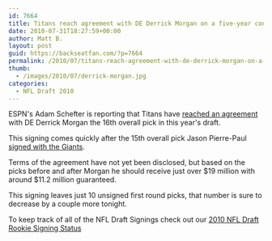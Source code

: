```yaml
---
id: 7664
title: Titans reach agreement with DE Derrick Morgan on a five-year contract
date: 2010-07-31T18:27:59+00:00
author: Matt B.
layout: post
guid: https://backseatfan.com/?p=7664
permalink: /2010/07/titans-reach-agreement-with-de-derrick-morgan-on-a-five-year-contract/
thumb:
  - /images/2010/07/derrick-morgan.jpg
categories:
  - NFL Draft 2010
---
```


<div class="entry">
  <p>
    ESPN's Adam Schefter is reporting that Titans have <a href="https://twitter.com/Adam_Schefter/statuses/20030509935">reached an agreement </a>with DE Derrick Morgan the 16th overall pick in this year's draft.
  </p>

  <p>
    This signing comes quickly after the 15th overall pick Jason Pierre-Paul <a href="https://backseatfan.com/2010/07/giants-sign-first-round-pick-de-jason-pierre-paul/">signed with the Giants</a>.
  </p>

  <p>
    Terms of the agreement have not yet been disclosed, but based on the picks before and after Morgan he should receive just over $19 million with around $11.2 million guaranteed.
  </p>

  <p>
    This signing leaves just 10 unsigned first round picks, that number is sure to decrease by a couple more tonight.
  </p>

  <p>
    To keep track of all of the NFL Draft Signings check out our <a href="https://backseatfan.com/index.php/2010/04/2010-nfl-draft-rookie-signing-status/">2010 NFL Draft Rookie Signing Status</a>
  </p>
</div>
